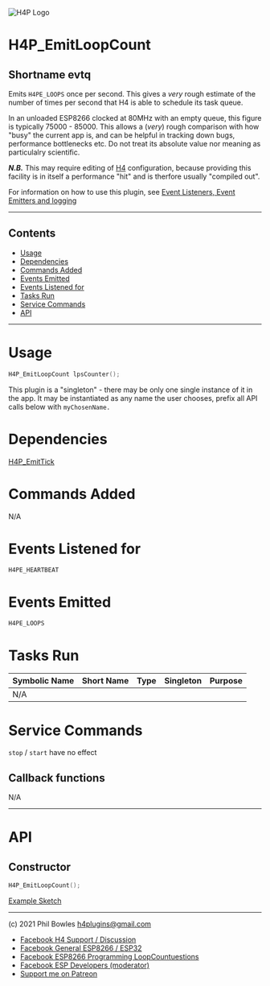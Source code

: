 ![H4P Logo](/assets/DiagLogo.jpg)

# H4P_EmitLoopCount

## Shortname evtq

Emits `H4PE_LOOPS` once per second. This gives a *very* rough estimate of the number of times per second that H4 is able to schedule its task queue.

In an unloaded ESP8266 clocked at 80MHz with an empty queue, this figure is typically 75000 - 85000. This allows a (*very*) rough comparison with how "busy" the current app is, and can be helpful in tracking down bugs, performance bottlenecks etc. Do not treat its absolute value nor meaning as particulalry scientific.

***N.B.*** This may require editing of [H4](https://github.com/philbowles/H4) configuration, because providing this facility is in itself a performance "hit" and is therfore usually "compiled out".

For information on how to use this plugin, see [Event Listeners, Event Emitters and logging](events.md)

---


## Contents

* [Usage](#usage)
* [Dependencies](#dependencies)
* [Commands Added](#commands-added)
* [Events Emitted](#s-emitted)
* [Events Listened for](#s-listened-for)
* [Tasks Run](#tasks-run)
* [Service Commands](#service-commands)
* [API](#api)

---

# Usage

```cpp
H4P_EmitLoopCount lpsCounter();
```

This plugin is a "singleton" - there may be only one single instance of it in the app. 
It may be instantiated as any name the user chooses, prefix all API calls below with `myChosenName.`

# Dependencies

[H4P_EmitTick](tick.md)

# Commands Added

N/A

# Events Listened for

`H4PE_HEARTBEAT`

# Events Emitted

`H4PE_LOOPS`

# Tasks Run

| Symbolic Name | Short Name | Type | Singleton | Purpose |
| :----------   | :--- | :--- | :-------: | :---    |
|N/A|||||

# Service Commands

`stop` / `start` have no effect

## Callback functions

N/A

---

# API

## Constructor

```cpp
H4P_EmitLoopCount();
```

[Example Sketch](../examples/LOGGING/EmittersListeners/EmittersListeners.ino)

---

(c) 2021 Phil Bowles h4plugins@gmail.com

* [Facebook H4  Support / Discussion](https://www.facebook.com/groups/444344099599131/)
* [Facebook General ESP8266 / ESP32](https://www.facebook.com/groups/2125820374390340/)
* [Facebook ESP8266 Programming LoopCountuestions](https://www.facebook.com/groups/esp8266questions/)
* [Facebook ESP Developers (moderator)](https://www.facebook.com/groups/ESP8266/)
* [Support me on Patreon](https://patreon.com/esparto)